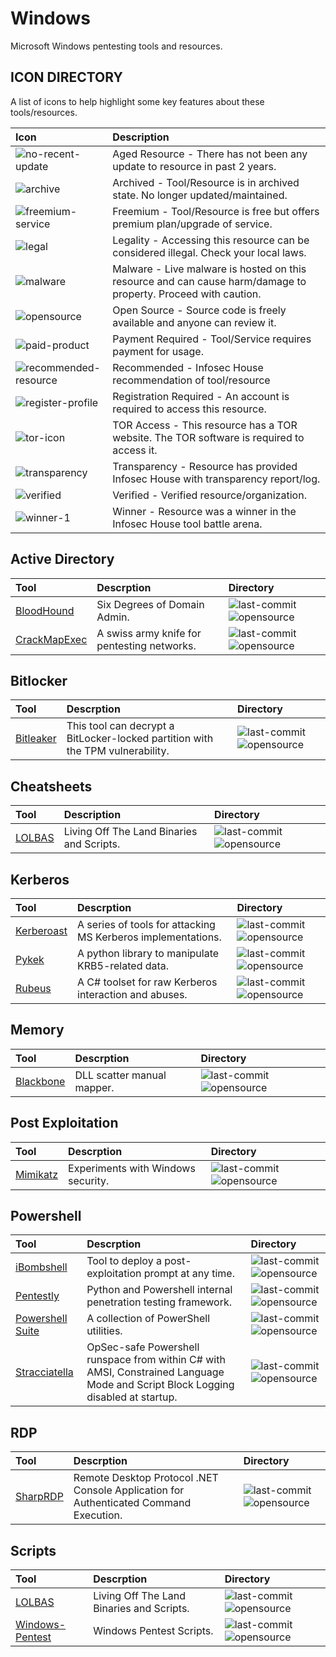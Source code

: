 # Windows

Microsoft Windows pentesting tools and resources.

## ICON DIRECTORY

A list of icons to help highlight some key features about these tools/resources.

| Icon | Description |
| :--- | :--- |
| ![no-recent-update](https://raw.githubusercontent.com/InfosecHouse/InfosecHouse/main/icons/no-recent-update.png) | Aged Resource - There has not been any update to resource in past 2 years. |
| ![archive](https://raw.githubusercontent.com/InfosecHouse/InfosecHouse/main/icons/archive.png) | Archived - Tool/Resource is in archived state. No longer updated/maintained. |
| ![freemium-service](https://raw.githubusercontent.com/InfosecHouse/InfosecHouse/main/icons/freemium-service.png) | Freemium - Tool/Resource is free but offers premium plan/upgrade of service. |
| ![legal](https://raw.githubusercontent.com/InfosecHouse/InfosecHouse/main/icons/legal.png) | Legality - Accessing this resource can be considered illegal. Check your local laws. |
| ![malware](https://raw.githubusercontent.com/InfosecHouse/InfosecHouse/main/icons/malware.png) | Malware - Live malware is hosted on this resource and can cause harm/damage to property. Proceed with caution. |
| ![opensource](https://raw.githubusercontent.com/InfosecHouse/InfosecHouse/main/icons/opensource.png) | Open Source - Source code is freely available and anyone can review it. |
| ![paid-product](https://raw.githubusercontent.com/InfosecHouse/InfosecHouse/main/icons/paid-product.png) | Payment Required - Tool/Service requires payment for usage. |
| ![recommended-resource](https://raw.githubusercontent.com/InfosecHouse/InfosecHouse/main/icons/recommended-resource.png) | Recommended - Infosec House recommendation of tool/resource |
| ![register-profile](https://raw.githubusercontent.com/InfosecHouse/InfosecHouse/main/icons/register-profile.png) | Registration Required - An account is required to access this resource. |
| ![tor-icon](https://raw.githubusercontent.com/InfosecHouse/InfosecHouse/main/icons/tor-icon.png) | TOR Access - This resource has a TOR website. The TOR software is required to access it. |
| ![transparency](https://raw.githubusercontent.com/InfosecHouse/InfosecHouse/main/icons/transparency.png) | Transparency - Resource has provided Infosec House with transparency report/log. |
| ![verified](https://raw.githubusercontent.com/InfosecHouse/InfosecHouse/main/icons/verified.png) | Verified - Verified resource/organization. |
| ![winner-1](https://raw.githubusercontent.com/InfosecHouse/InfosecHouse/main/icons/winner.png) | Winner - Resource was a winner in the Infosec House tool battle arena. |

## Active Directory

| Tool | Descrption | Directory |
| :--- | :--- | :--- |
| [BloodHound](https://github.com/BloodHoundAD/BloodHound) | Six Degrees of Domain Admin. | ![last-commit](https://img.shields.io/github/last-commit/BloodHoundAD/BloodHound?color=947cb0&style=flat-square) ![opensource](https://raw.githubusercontent.com/InfosecHouse/InfosecHouse/main/icons/opensource.png) |
| [CrackMapExec](https://github.com/byt3bl33d3r/CrackMapExec) | A swiss army knife for pentesting networks. | ![last-commit](https://img.shields.io/github/last-commit/byt3bl33d3r/CrackMapExec?color=947cb0&style=flat-square) ![opensource](https://raw.githubusercontent.com/InfosecHouse/InfosecHouse/main/icons/opensource.png) |

## Bitlocker

| Tool | Descrption | Directory |
| :--- | :--- | :--- |
| [Bitleaker](https://github.com/kkamagui/bitleaker) | This tool can decrypt a BitLocker-locked partition with the TPM vulnerability. | ![last-commit](https://img.shields.io/github/last-commit/kkamagui/bitleaker?color=947cb0&style=flat-square) ![opensource](https://raw.githubusercontent.com/InfosecHouse/InfosecHouse/main/icons/opensource.png) |

## Cheatsheets

| Tool | Description | Directory |
| :--- | :--- | :--- |
| [LOLBAS](https://lolbas-project.github.io) | Living Off The Land Binaries and Scripts. | ![last-commit](https://img.shields.io/github/last-commit/sqlmapproject/sqlmap?color=947cb0&style=flat-square) ![opensource](https://raw.githubusercontent.com/InfosecHouse/InfosecHouse/main/icons/opensource.png) |

## Kerberos

| Tool | Descrption | Directory |
| :--- | :--- | :--- |
| [Kerberoast](https://github.com/nidem/kerberoast) | A series of tools for attacking MS Kerberos implementations. | ![last-commit](https://img.shields.io/github/last-commit/nidem/kerberoast?color=947cb0&style=flat-square) ![opensource](https://raw.githubusercontent.com/InfosecHouse/InfosecHouse/main/icons/opensource.png) |
| [Pykek](https://github.com/mubix/pykek) | A python library to manipulate KRB5-related data. | ![last-commit](https://img.shields.io/github/last-commit/mubix/pykek?color=947cb0&style=flat-square) ![opensource](https://raw.githubusercontent.com/InfosecHouse/InfosecHouse/main/icons/opensource.png) |
| [Rubeus](https://github.com/GhostPack/Rubeus) | A C\# toolset for raw Kerberos interaction and abuses. | ![last-commit](https://img.shields.io/github/last-commit/GhostPack/Rubeus?color=947cb0&style=flat-square) ![opensource](https://raw.githubusercontent.com/InfosecHouse/InfosecHouse/main/icons/opensource.png) |

## Memory

| Tool | Descrption | Directory |
| :--- | :--- | :--- |
| [Blackbone](https://github.com/DarthTon/Blackbone) | DLL scatter manual mapper. | ![last-commit](https://img.shields.io/github/last-commit/DarthTon/Blackbone?color=947cb0&style=flat-square) ![opensource](https://raw.githubusercontent.com/InfosecHouse/InfosecHouse/main/icons/opensource.png) |

## Post Exploitation

| Tool | Descrption | Directory |
| :--- | :--- | :--- |
| [Mimikatz](https://github.com/gentilkiwi/mimikatz) | Experiments with Windows security. | ![last-commit](https://img.shields.io/github/last-commit/gentilkiwi/mimikatz?color=947cb0&style=flat-square) ![opensource](https://raw.githubusercontent.com/InfosecHouse/InfosecHouse/main/icons/opensource.png) |

## Powershell

| Tool | Descrption | Directory |
| :--- | :--- | :--- |
| [iBombshell](https://github.com/Telefonica/ibombshell) | Tool to deploy a post-exploitation prompt at any time. | ![last-commit](https://img.shields.io/github/last-commit/Telefonica/ibombshell?color=947cb0&style=flat-square) ![opensource](https://raw.githubusercontent.com/InfosecHouse/InfosecHouse/main/icons/opensource.png) |
| [Pentestly](https://github.com/praetorian-inc/pentestly) | Python and Powershell internal penetration testing framework. | ![last-commit](https://img.shields.io/github/last-commit/praetorian-inc/pentestly?color=947cb0&style=flat-square) ![opensource](https://raw.githubusercontent.com/InfosecHouse/InfosecHouse/main/icons/opensource.png) |
| [Powershell Suite](https://github.com/FuzzySecurity/PowerShell-Suite) | A collection of PowerShell utilities. | ![last-commit](https://img.shields.io/github/last-commit/FuzzySecurity/PowerShell-Suite?color=947cb0&style=flat-square) ![opensource](https://raw.githubusercontent.com/InfosecHouse/InfosecHouse/main/icons/opensource.png) |
| [Stracciatella](https://github.com/mgeeky/Stracciatella) | OpSec-safe Powershell runspace from within C# with AMSI, Constrained Language Mode and Script Block Logging disabled at startup. | ![last-commit](https://img.shields.io/github/last-commit/mgeeky/Stracciatella?color=947cb0&style=flat-square) ![opensource](https://raw.githubusercontent.com/InfosecHouse/InfosecHouse/main/icons/opensource.png) |

## RDP

| Tool | Descrption | Directory |
| :--- | :--- | :--- |
| [SharpRDP](https://github.com/0xthirteen/SharpRDP) | Remote Desktop Protocol .NET Console Application for Authenticated Command Execution. | ![last-commit](https://img.shields.io/github/last-commit/0xthirteen/SharpRDP?color=947cb0&style=flat-square) ![opensource](https://raw.githubusercontent.com/InfosecHouse/InfosecHouse/main/icons/opensource.png) |

## Scripts

| Tool | Descrption | Directory |
| :--- | :--- | :--- |
| [LOLBAS](https://lolbas-project.github.io/#) | Living Off The Land Binaries and Scripts. | ![last-commit](https://img.shields.io/github/last-commit/LOLBAS-Project/LOLBAS?color=947cb0&style=flat-square) ![opensource](https://raw.githubusercontent.com/InfosecHouse/InfosecHouse/main/icons/opensource.png) |
| [Windows-Pentest](https://github.com/ankh2054/windows-pentest) | Windows Pentest Scripts. | ![last-commit](https://img.shields.io/github/last-commit/ankh2054/windows-pentest?color=947cb0&style=flat-square) ![opensource](https://raw.githubusercontent.com/InfosecHouse/InfosecHouse/main/icons/opensource.png) |

